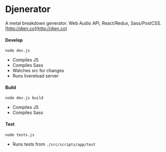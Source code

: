 # Djenerator

A metal breakdown generator. Web Audio API, React/Redux, Sass/PostCSS. [http://djen.co](http://djen.co)

#### Develop
```node dev.js```
- Compiles JS
- Compiles Sass
- Watches src for changes
- Runs livereload server


#### Build
```node dev.js build```
- Compiles JS
- Compiles Sass

#### Test
```node tests.js```
- Runs tests from ```./src/scripts/app/test```
